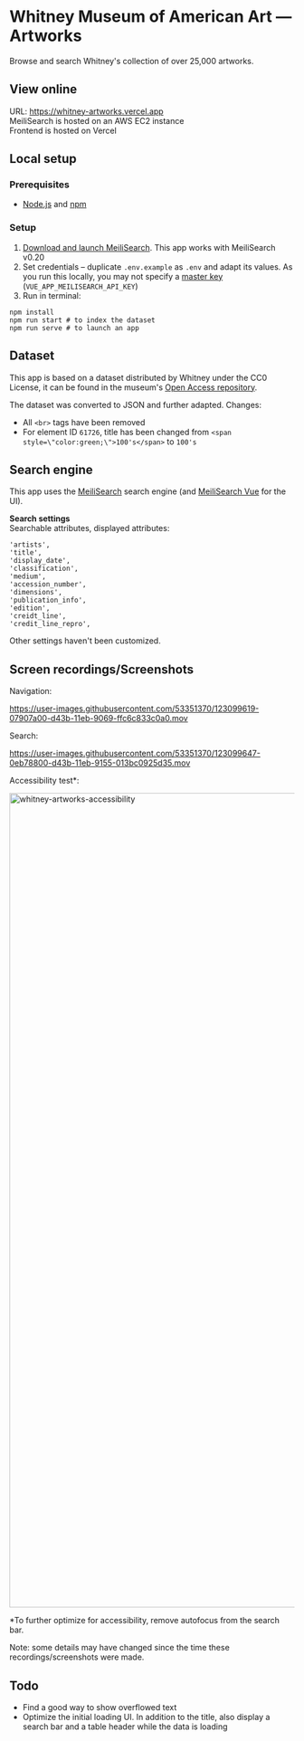 # Whitney Museum of American Art — Artworks

Browse and search Whitney's collection of over 25,000 artworks.

## View online

URL: https://whitney-artworks.vercel.app  
MeiliSearch is hosted on an AWS EC2 instance  
Frontend is hosted on Vercel  

## Local setup

### Prerequisites

- [Node.js](https://nodejs.org/) and [npm](https://www.npmjs.com/)

### Setup

1. [Download and launch MeiliSearch](https://docs.meilisearch.com/learn/getting_started/installation.html). This app works with MeiliSearch v0.20
2. Set credentials – duplicate `.env.example` as `.env` and adapt its values. As you run this locally, you may not specify a [master key](https://docs.meilisearch.com/reference/features/configuration.html#options) (`VUE_APP_MEILISEARCH_API_KEY`)
3. Run in terminal:
```shell
npm install
npm run start # to index the dataset
npm run serve # to launch an app
```

## Dataset

This app is based on a dataset distributed by Whitney under the CC0 License, it can be found in the museum's [Open Access repository](https://github.com/whitneymuseum/open-access/).

The dataset was converted to JSON and further adapted. Changes:
- All `<br>` tags have been removed
- For element ID `61726`, title has been changed from `<span style=\"color:green;\">100's</span>` to `100's`

## Search engine

This app uses the [MeiliSearch](https://www.meilisearch.com) search engine (and [MeiliSearch Vue](https://github.com/meilisearch/meilisearch-vue) for the UI).

**Search settings**  
Searchable attributes, displayed attributes:
```
'artists',
'title',
'display_date',
'classification',
'medium',
'accession_number',
'dimensions',
'publication_info',
'edition',
'creidt_line',
'credit_line_repro',
```
Other settings haven't been customized.

## Screen recordings/Screenshots

Navigation:  

https://user-images.githubusercontent.com/53351370/123099619-07907a00-d43b-11eb-9069-ffc6c833c0a0.mov

Search:  

https://user-images.githubusercontent.com/53351370/123099647-0eb78800-d43b-11eb-9155-013bc0925d35.mov

Accessibility test*:

<img width="1440" alt="whitney-artworks-accessibility" src="https://user-images.githubusercontent.com/53351370/124007030-a12fcc80-d9e3-11eb-94cb-58e04c075be8.png">

\*To further optimize for accessibility, remove autofocus from the search bar.

Note: some details may have changed since the time these recordings/screenshots were made.


## Todo

- Find a good way to show overflowed text
- Optimize the initial loading UI. In addition to the title, also display a search bar and a table header while the data is loading
